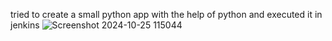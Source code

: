 tried to create a small python app with the help of python and executed it in jenkins 
![Screenshot 2024-10-25 115044](https://github.com/user-attachments/assets/c75a424c-db3c-4080-bb4d-b65ec7952474)

